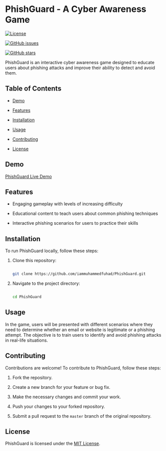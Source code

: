 # PhishGuard - A Cyber Awareness Game

[![License](https://img.shields.io/badge/license-MIT-blue.svg)](https://github.com/iammuhammedfuhad/PhishGuard/LICENSE.md)

[![GitHub issues](https://img.shields.io/github/issues/iammuhammedfuhad/PhishGuard.svg)](https://github.com/iammuhammedfuhad/PhishGuard/issues)

[![GitHub stars](https://img.shields.io/github/stars/iammuhammedfuhad/PhishGuard.svg)](https://github.com/iammuhammedfuhad/PhishGuard/stargazers)

PhishGuard is an interactive cyber awareness game designed to educate users about phishing attacks and improve their ability to detect and avoid them.

## Table of Contents

- [Demo](#demo)

- [Features](#features)

- [Installation](#installation)

- [Usage](#usage)

- [Contributing](#contributing)

- [License](#license)

## Demo

<a href="https://iammuhammedfuhad.github.io/PhishGuard/">PhishGuard Live Demo</a>

## Features

- Engaging gameplay with levels of increasing difficulty

- Educational content to teach users about common phishing techniques

- Interactive phishing scenarios for users to practice their skills


## Installation

To run PhishGuard locally, follow these steps:

1. Clone this repository:

   ```bash

   git clone https://github.com/iammuhammedfuhad/PhishGuard.git

   ```

2. Navigate to the project directory:

   ```bash

   cd PhishGuard

   ```











## Usage

In the game, users will be presented with different scenarios where they need to determine whether an email or website is legitimate or a phishing attempt. The objective is to train users to identify and avoid phishing attacks in real-life situations.

## Contributing

Contributions are welcome! To contribute to PhishGuard, follow these steps:

1. Fork the repository.

2. Create a new branch for your feature or bug fix.

3. Make the necessary changes and commit your work.

4. Push your changes to your forked repository.

5. Submit a pull request to the `master` branch of the original repository.

## License

PhishGuard is licensed under the [MIT License](https://github.com/iammuhammedfuhad/PhishGuard/LICENSE.md).





